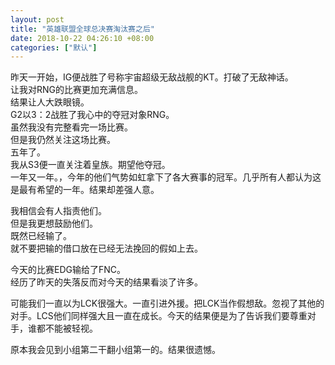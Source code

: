 ```yaml
---
layout: post
title: "英雄联盟全球总决赛淘汰赛之后"
date: 2018-10-22 04:26:10 +08:00
categories: ["默认"]
---
```


<p>昨天一开始，IG便战胜了号称宇宙超级无敌战舰的KT。打破了无敌神话。<br />让我对RNG的比赛更加充满信息。<br />结果让人大跌眼镜。<br />G2以3：2战胜了我心中的夺冠对象RNG。<br />虽然我没有完整看完一场比赛。<br />但是我仍然关注这场比赛。<br />五年了。<br />我从S3便一直关注着皇族。期望他夺冠。<br />一年又一年。，今年的他们气势如虹拿下了各大赛事的冠军。几乎所有人都认为这是最有希望的一年。结果却差强人意。</p><p>我相信会有人指责他们。<br />但是我更想鼓励他们。<br />既然已经输了。<br />就不要把输的借口放在已经无法挽回的假如上去。</p><p>今天的比赛EDG输给了FNC。<br />经历了昨天的失落反而对今天的结果看淡了许多。</p><p>可能我们一直以为LCK很强大。一直引进外援。把LCK当作假想敌。忽视了其他的对手。LCS他们同样强大且一直在成长。今天的结果便是为了告诉我们要尊重对手，谁都不能被轻视。</p><p>原本我会见到小组第二干翻小组第一的。结果很遗憾。</p>